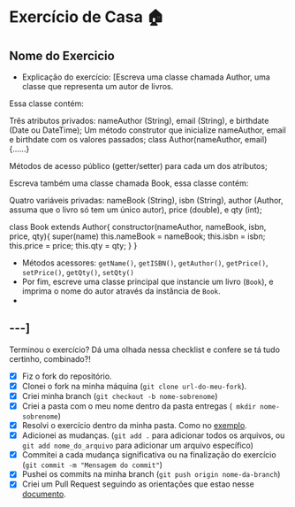 # Exercício de Casa 🏠 

## Nome do Exercicio

- Explicação do exercício: 
[Escreva uma classe chamada Author, uma classe que representa um autor de livros.

Essa classe contém:

Três atributos privados: nameAuthor (String), email (String), e birthdate (Date ou DateTime);
Um método construtor que inicialize nameAuthor, email e birthdate com os valores passados;
class Author(nameAuthor, email) {......}

Métodos de acesso público (getter/setter) para cada um dos atributos;

Escreva também uma classe chamada Book, essa classe contém:

Quatro variáveis privadas: nameBook (String), isbn (String), author (Author, assuma que o livro só tem um único autor), price (double), e qty (int);

class Book extends Author{ constructor(nameAuthor, nameBook, isbn, price, qty){ super(name) this.nameBook = nameBook; this.isbn = isbn; this.price = price; this.qty = qty; } }

- Métodos acessores: `getName()`, `getISBN()`, `getAuthor()`, `getPrice()`, `setPrice()`, `getQty()`, `setQty()`
-  Por fim, escreve uma classe principal que instancie um livro (`Book`), e imprima o nome do autor através da instância de `Book`.
- 
---] 
---

Terminou o exercício? Dá uma olhada nessa checklist e confere se tá tudo certinho, combinado?!

- [X] Fiz o fork do repositório.
- [X] Clonei o fork na minha máquina (`git clone url-do-meu-fork`).
- [X] Criei minha branch (` git checkout -b nome-sobrenome `)
- [X] Criei a pasta com o meu nome dentro da pasta entregas (` mkdir nome-sobrenome`)
- [X] Resolvi o exercício dentro da minha pasta. Como no [exemplo](/on21-imersao-js-S1-TDD/exercicios/para-casa/entregas/exemplo-nome-sobrenome/).
- [X] Adicionei as mudanças. (`git add .` para adicionar todos os arquivos, ou `git add nome_do_arquivo` para adicionar um arquivo específico)
- [X] Commitei a cada mudança significativa ou na finalização do exercício (`git commit -m "Mensagem do commit"`)
- [X] Pushei os commits na minha branch (`git push origin nome-da-branch`)
- [X] Criei um Pull Request seguindo as orientações que estao nesse [documento](/on21-imersao-js-S1-TDD/exercicios/para-casa/instrucoes-pull-request.md).